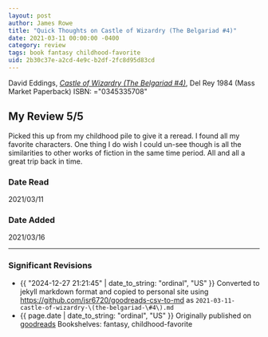 ```yaml
---
layout: post
author: James Rowe
title: "Quick Thoughts on Castle of Wizardry (The Belgariad #4)"
date: 2021-03-11 00:00:00 -0400
category: review
tags: book fantasy childhood-favorite
uid: 2b30c37e-a2cd-4e9c-b2df-2fc8d95d83cd
---
```


David Eddings, *[Castle of Wizardry (The Belgariad #4)](https://www.goodreads.com/book/show/645023)*,  Del Rey 1984 (Mass Market Paperback) ISBN: ="0345335708"

## My Review 5/5

Picked this up from my childhood pile to give it a reread. I found all my favorite characters. One thing I do wish I could un-see though is all the similarities to other works of fiction in the same time period. All and all a great trip back in time.

### Date Read
2021/03/11

### Date Added
2021/03/16

---

### Significant Revisions

- {{ "2024-12-27 21:21:45" | date_to_string: "ordinal", "US" }} Converted to jekyll markdown format and copied to personal site using <https://github.com/jsr6720/goodreads-csv-to-md> as `2021-03-11-castle-of-wizardry-\(the-belgariad-\#4\).md`
- {{ page.date | date_to_string: "ordinal", "US" }} Originally published on [goodreads](https://www.goodreads.com) Bookshelves: fantasy, childhood-favorite